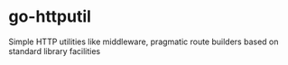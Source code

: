 # go-httputil
Simple HTTP utilities like middleware, pragmatic route builders based on standard library facilities
